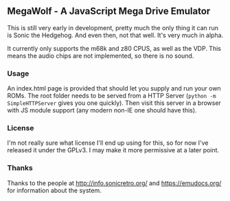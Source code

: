 ## MegaWolf - A JavaScript Mega Drive Emulator ##
This is still very early in development, pretty much the only thing it can run is Sonic the Hedgehog. And even then, not that well. It's very much in alpha.

It currently only supports the m68k and z80 CPUS, as well as the VDP. This means the audio chips are not implemented, so there is no sound.

### Usage ###
An index.html page is provided that should let you supply and run your own ROMs. The root folder needs to be served from a HTTP Server (`python -m SimpleHTTPServer` gives you one quickly). Then visit this server in a browser with JS module support (any modern non-IE one should have this).

### License ###
I'm not really sure what license I'll end up using for this, so for now I've released it under the GPLv3. I may make it more permissive at a later point.

### Thanks ###
Thanks to the people at http://info.sonicretro.org/ and https://emudocs.org/ for information about the system.
